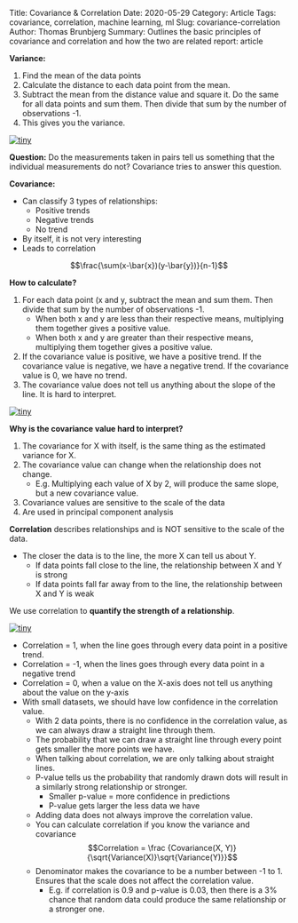 Title: Covariance & Correlation
Date: 2020-05-29
Category: Article
Tags: covariance, correlation, machine learning, ml
Slug: covariance-correlation
Author: Thomas Brunbjerg
Summary: Outlines the basic principles of covariance and correlation and how the two are related
report: article

**Variance:**

1. Find the mean of the data points
2. Calculate the distance to each data point from the mean.
3. Subtract the mean from the distance value and square it. Do the same for all data points and sum them. Then divide that sum by the number of observations -1.
4. This gives you the variance.

[![tiny]({static}/img/article/covCor_01.png)]({static}/img/article/covCor_01.png)

**Question:** Do the measurements taken in pairs tell us something that the individual measurements do not? Covariance tries to answer this question.

**Covariance:**

* Can classify 3 types of relationships:
    * Positive trends
    * Negative trends
    * No trend
* By itself, it is not very interesting
* Leads to correlation

$$\frac{\sum(x-\bar{x})(y-\bar{y})}{n-1}$$

**How to calculate?**

1. For each data point (x and y, subtract the mean and sum them. Then divide that sum by the number of observations -1. 
    * When both x and y are less than their respective means, multiplying them together gives a positive value.
    * When both x and y are greater than their respective means, multiplying them together gives a positive value. 
2. If the covariance value is positive, we have a positive trend. If the covariance value is negative, we have a negative trend. If the covariance value is 0, we have no trend. 
3. The covariance value does not tell us anything about the slope of the line. It is hard to interpret.

[![tiny]({static}/img/article/covCor_02.png)]({static}/img/article/covCor_02.png)

**Why is the covariance value hard to interpret?**

1. The covariance for X with itself, is the same thing as the estimated variance for X.
2. The covariance value can change when the relationship does not change.
    * E.g. Multiplying each value of X by 2, will produce the same slope, but a new covariance value.
3. Covariance values are sensitive to the scale of the data
4. Are used in principal component analysis

**Correlation** describes relationships and is NOT sensitive to the scale of the data.

* The closer the data is to the line, the more X can tell us about Y.
    * If data points fall close to the line, the relationship between X and Y is strong
    * If data points fall far away from to the line, the relationship between X and Y is weak  
     
We use correlation to **quantify the strength of a relationship**.

[![tiny]({static}/img/article/covCor_03.png)]({static}/img/article/covCor_03.png)

* Correlation = 1, when the line goes through every data point in a positive trend.
* Correlation = -1, when the lines goes through every data point in a negative trend
* Correlation = 0, when a value on the X-axis does not tell us anything about the value on the y-axis
* With small datasets, we should have low confidence in the correlation value.
    * With 2 data points, there is no confidence in the correlation value, as we can always draw a straight line through them.
    * The probability that we can draw a straight line through every point gets smaller the more points we have.
    * When talking about correlation, we are only talking about straight lines.
    * P-value tells us the probability that randomly drawn dots will result in a similarly strong relationship or stronger.
        * Smaller p-value = more confidence in predictions
        * P-value gets larger the less data we have
    * Adding data does not always improve the correlation value.
    * You can calculate correlation if you know the variance and covariance 
$$Correlation = \frac {Covariance(X, Y)}{\sqrt{Variance(X)}\sqrt{Variance(Y)}}$$
    * Denominator makes the covariance to be a number between -1  to 1. Ensures that the scale does not affect the correlation value.
        * E.g. if correlation is 0.9 and p-value is 0.03, then there is a 3% chance that random data could produce the same relationship or a stronger one.
